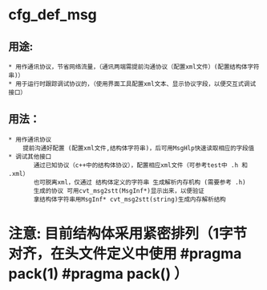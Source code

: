 # cfg_def_msg

## 用途:
	* 用作通讯协议，节省网络流量，（通讯两端需提前沟通协议（配置xml文件）(配置结构体字符串)）
	* 用于运行时跟踪调试协议的，（使用界面工具配置xml文本、显示协议字段，以便交互式调试接口）

## 用法：
	* 用作通讯协议
		提前沟通好配置 (配置xml文件,结构体字符串)，后可用MsgHlp快速读取相应的字段值
	* 调试其他接口
	       通过已知协议（c++中的结构体协议），配置相应xml文件（可参考test中 .h 和 .xml）
           也可脱离xml，仅通过 结构体定义的字符串 生成解析内存机构 (需要参考 .h)
	       生成的协议 可用cvt_msg2stt(MsgInf*)显示出来，以便验证
           拿结构体字符串用MsgInf* cvt_msg2stt(string)生成内存解析结构

# 注意: 目前结构体采用紧密排列（1字节对齐，在头文件定义中使用 #pragma pack(1) #pragma pack() ）
 
